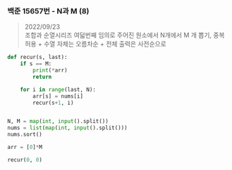 ### 백준 15657번 - N과 M (8)

> 2022/09/23 <br>
> 조합과 순열시리즈 여덟번째
> 임의로 주어진 원소에서 N개에서 M 개 뽑기, 중복허용 + 수열 자체는 오름차순 + 전체 출력은 사전순으로
  
```python
def recur(s, last):
    if s == M:
        print(*arr)
        return

    for i in range(last, N):
        arr[s] = nums[i]
        recur(s+1, i)


N, M = map(int, input().split())
nums = list(map(int, input().split()))
nums.sort()

arr = [0]*M

recur(0, 0)
```